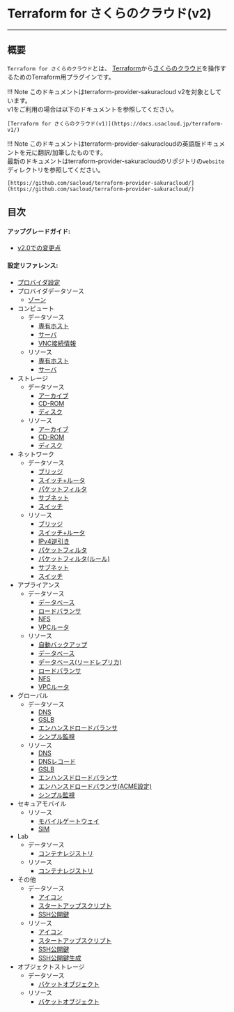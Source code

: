 # Terraform for さくらのクラウド(v2)

---

## 概要

`Terraform for さくらのクラウド`とは、
[Terraform](https://terraform.io)から[さくらのクラウド](http://cloud.sakura.ad.jp)を操作するためのTerraform用プラグインです。  

!!! Note
    このドキュメントはterraform-provider-sakuracloud v2を対象としています。  
    v1をご利用の場合は以下のドキュメントを参照してください。  
      
    [Terraform for さくらのクラウド(v1)](https://docs.usacloud.jp/terraform-v1/)
    
!!! Note
    このドキュメントはterraform-provider-sakuracloudの英語版ドキュメントを元に翻訳/加筆したものです。  
    最新のドキュメントはterraform-provider-sakuracloudのリポジトリの`website`ディレクトリを参照してください。
      
    [https://github.com/sacloud/terraform-provider-sakuracloud/](https://github.com/sacloud/terraform-provider-sakuracloud/)

## 目次

#### アップグレードガイド:

- [v2.0での変更点](guides/upgrade_to_v2.0.0)

#### 設定リファレンス:
- [プロバイダ設定](provider/)
- プロバイダデータソース
    - [ゾーン](d/zone)
- コンピュート
    - データソース
        - [専有ホスト](d/private_host)
        - [サーバ](d/server)
        - [VNC接続情報](d/server_vnc_info)
    - リソース
        - [専有ホスト](r/private_host)
        - [サーバ](r/server)
- ストレージ
    - データソース
        - [アーカイブ](d/archive)
        - [CD-ROM](d/cdrom)
        - [ディスク](d/disk)
    - リソース
        - [アーカイブ](r/archive)
        - [CD-ROM](r/cdrom)
        - [ディスク](r/disk)
- ネットワーク
    - データソース
        - [ブリッジ](d/bridge)
        - [スイッチ+ルータ](d/internet)
        - [パケットフィルタ](d/packet_filter)
        - [サブネット](d/subnet)
        - [スイッチ](d/switch)
    - リソース
        - [ブリッジ](r/bridge)
        - [スイッチ+ルータ](r/internet)
        - [IPv4逆引き](r/ipv4_ptr)
        - [パケットフィルタ](r/packet_filter)
        - [パケットフィルタ(ルール)](r/packet_filter_rules)
        - [サブネット](r/subnet)
        - [スイッチ](r/switch)
- アプライアンス
    - データソース
        - [データベース](d/database)
        - [ロードバランサ](d/load_balancer)
        - [NFS](d/nfs)
        - [VPCルータ](d/vpc_router)
    - リソース
        - [自動バックアップ](r/auto_backup)
        - [データベース](r/database)
        - [データベース(リードレプリカ)](r/database_read_replica)
        - [ロードバランサ](r/load_balancer)
        - [NFS](r/nfs)
        - [VPCルータ](r/vpc_router)
- グローバル
    - データソース
        - [DNS](d/dns)
        - [GSLB](d/gslb)
        - [エンハンスドロードバランサ](d/proxylb)
        - [シンプル監視](d/simple_monitor)
    - リソース
        - [DNS](r/dns)
        - [DNSレコード](r/dns_record)
        - [GSLB](r/gslb)
        - [エンハンスドロードバランサ](r/proxylb)
        - [エンハンスドロードバランサ(ACME設定)](r/proxylb_acme)
        - [シンプル監視](r/simple_monitor)
- セキュアモバイル
    - リソース
        - [モバイルゲートウェイ ](r/mobile_gateway)
        - [SIM](r/sim)
- Lab
    - データソース
        - [コンテナレジストリ](d/container_registry)
    - リソース
        - [コンテナレジストリ](r/container_registry)
- その他
    - データソース
        - [アイコン](d/icon)
        - [スタートアップスクリプト](d/note)
        - [SSH公開鍵](d/ssh_key)
    - リソース
        - [アイコン](r/icon)
        - [スタートアップスクリプト](r/note)
        - [SSH公開鍵](r/ssh_key)
        - [SSH公開鍵生成](r/ssh_key_gen)
- オブジェクトストレージ
    - データソース
        - [バケットオブジェクト](d/bucket_object)
    - リソース
        - [バケットオブジェクト](r/bucket_object)

